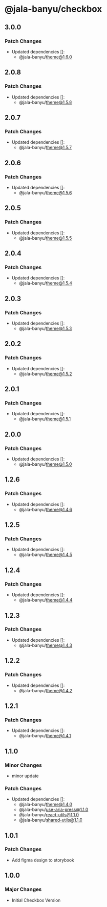 # @jala-banyu/checkbox

## 3.0.0

### Patch Changes

- Updated dependencies []:
  - @jala-banyu/theme@1.6.0

## 2.0.8

### Patch Changes

- Updated dependencies []:
  - @jala-banyu/theme@1.5.8

## 2.0.7

### Patch Changes

- Updated dependencies []:
  - @jala-banyu/theme@1.5.7

## 2.0.6

### Patch Changes

- Updated dependencies []:
  - @jala-banyu/theme@1.5.6

## 2.0.5

### Patch Changes

- Updated dependencies []:
  - @jala-banyu/theme@1.5.5

## 2.0.4

### Patch Changes

- Updated dependencies []:
  - @jala-banyu/theme@1.5.4

## 2.0.3

### Patch Changes

- Updated dependencies []:
  - @jala-banyu/theme@1.5.3

## 2.0.2

### Patch Changes

- Updated dependencies []:
  - @jala-banyu/theme@1.5.2

## 2.0.1

### Patch Changes

- Updated dependencies []:
  - @jala-banyu/theme@1.5.1

## 2.0.0

### Patch Changes

- Updated dependencies []:
  - @jala-banyu/theme@1.5.0

## 1.2.6

### Patch Changes

- Updated dependencies []:
  - @jala-banyu/theme@1.4.6

## 1.2.5

### Patch Changes

- Updated dependencies []:
  - @jala-banyu/theme@1.4.5

## 1.2.4

### Patch Changes

- Updated dependencies []:
  - @jala-banyu/theme@1.4.4

## 1.2.3

### Patch Changes

- Updated dependencies []:
  - @jala-banyu/theme@1.4.3

## 1.2.2

### Patch Changes

- Updated dependencies []:
  - @jala-banyu/theme@1.4.2

## 1.2.1

### Patch Changes

- Updated dependencies []:
  - @jala-banyu/theme@1.4.1

## 1.1.0

### Minor Changes

- minor update

### Patch Changes

- Updated dependencies []:
  - @jala-banyu/theme@1.4.0
  - @jala-banyu/use-aria-press@1.1.0
  - @jala-banyu/react-utils@1.1.0
  - @jala-banyu/shared-utils@1.1.0

## 1.0.1

### Patch Changes

- Add figma design to storybook

## 1.0.0

### Major Changes

- Initial Checkbox Version
